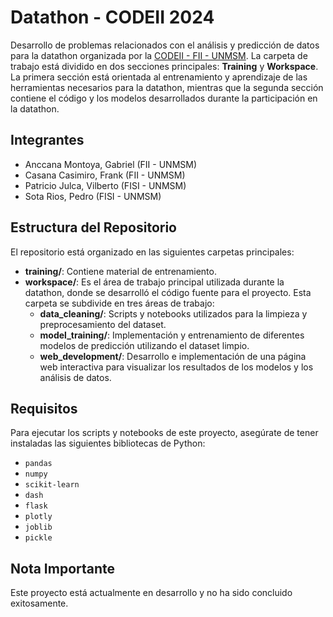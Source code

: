 # Datathon - CODEII 2024

Desarrollo de problemas relacionados con el análisis y predicción de datos para la datathon organizada por la [CODEII - FII - UNMSM](https://www.facebook.com/CODEII.2023/). La carpeta de trabajo está dividido en dos secciones principales: **Training** y **Workspace**. La primera sección está orientada al entrenamiento y aprendizaje de las herramientas necesarios para la datathon, mientras que la segunda sección contiene el código y los modelos desarrollados durante la participación en la datathon.

## Integrantes

- Anccana Montoya, Gabriel (FII - UNMSM)
- Casana Casimiro, Frank (FII - UNMSM)
- Patricio Julca, Vilberto (FISI - UNMSM)
- Sota Rios, Pedro (FISI - UNMSM)

## Estructura del Repositorio

El repositorio está organizado en las siguientes carpetas principales:

- **training/**: Contiene material de entrenamiento.
- **workspace/**: Es el área de trabajo principal utilizada durante la datathon, donde se desarrolló el código fuente para el proyecto. Esta carpeta se subdivide en tres áreas de trabajo:
  - **data_cleaning/**: Scripts y notebooks utilizados para la limpieza y preprocesamiento del dataset.
  - **model_training/**: Implementación y entrenamiento de diferentes modelos de predicción utilizando el dataset limpio.
  - **web_development/**: Desarrollo e implementación de una página web interactiva para visualizar los resultados de los modelos y los análisis de datos.

## Requisitos

Para ejecutar los scripts y notebooks de este proyecto, asegúrate de tener instaladas las siguientes bibliotecas de Python:

- `pandas`
- `numpy`
- `scikit-learn`
- `dash`
- `flask`
- `plotly`
- `joblib`
- `pickle`

## Nota Importante

Este proyecto está actualmente en desarrollo y no ha sido concluido exitosamente.
